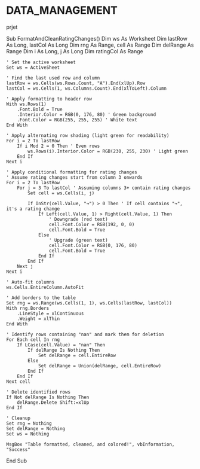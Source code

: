 # DATA_MANAGEMENT
prjet


Sub FormatAndCleanRatingChanges()
    Dim ws As Worksheet
    Dim lastRow As Long, lastCol As Long
    Dim rng As Range, cell As Range
    Dim delRange As Range
    Dim i As Long, j As Long
    Dim ratingCol As Range

    ' Set the active worksheet
    Set ws = ActiveSheet
    
    ' Find the last used row and column
    lastRow = ws.Cells(ws.Rows.Count, "A").End(xlUp).Row
    lastCol = ws.Cells(1, ws.Columns.Count).End(xlToLeft).Column

    ' Apply formatting to header row
    With ws.Rows(1)
        .Font.Bold = True
        .Interior.Color = RGB(0, 176, 80) ' Green background
        .Font.Color = RGB(255, 255, 255) ' White text
    End With

    ' Apply alternating row shading (light green for readability)
    For i = 2 To lastRow
        If i Mod 2 = 0 Then ' Even rows
            ws.Rows(i).Interior.Color = RGB(230, 255, 230) ' Light green
        End If
    Next i

    ' Apply conditional formatting for rating changes
    ' Assume rating changes start from column 3 onwards
    For i = 2 To lastRow
        For j = 3 To lastCol ' Assuming columns 3+ contain rating changes
            Set cell = ws.Cells(i, j)
            
            If InStr(cell.Value, "→") > 0 Then ' If cell contains "→", it's a rating change
                If Left(cell.Value, 1) > Right(cell.Value, 1) Then
                    ' Downgrade (red text)
                    cell.Font.Color = RGB(192, 0, 0)
                    cell.Font.Bold = True
                Else
                    ' Upgrade (green text)
                    cell.Font.Color = RGB(0, 176, 80)
                    cell.Font.Bold = True
                End If
            End If
        Next j
    Next i

    ' Auto-fit columns
    ws.Cells.EntireColumn.AutoFit

    ' Add borders to the table
    Set rng = ws.Range(ws.Cells(1, 1), ws.Cells(lastRow, lastCol))
    With rng.Borders
        .LineStyle = xlContinuous
        .Weight = xlThin
    End With

    ' Identify rows containing "nan" and mark them for deletion
    For Each cell In rng
        If LCase(cell.Value) = "nan" Then
            If delRange Is Nothing Then
                Set delRange = cell.EntireRow
            Else
                Set delRange = Union(delRange, cell.EntireRow)
            End If
        End If
    Next cell
    
    ' Delete identified rows
    If Not delRange Is Nothing Then
        delRange.Delete Shift:=xlUp
    End If

    ' Cleanup
    Set rng = Nothing
    Set delRange = Nothing
    Set ws = Nothing

    MsgBox "Table formatted, cleaned, and colored!", vbInformation, "Success"
End Sub